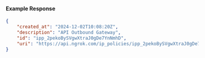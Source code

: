 <!-- Code generated for API Clients. DO NOT EDIT. -->

#### Example Response

```json
{
	"created_at": "2024-12-02T10:08:20Z",
	"description": "API Outbound Gateway",
	"id": "ipp_2pekoBySVgwXtraJ0gDe7YnNmhD",
	"uri": "https://api.ngrok.com/ip_policies/ipp_2pekoBySVgwXtraJ0gDe7YnNmhD"
}
```
